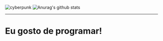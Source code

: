 ![cyberpunk](https://user-images.githubusercontent.com/60518820/96678049-453a8180-1347-11eb-8f68-0bb7989649be.gif)
![Anurag's github stats](https://github-readme-stats.vercel.app/api?username=CarlosPires3b&theme=synthwave&show_icons=true) 
<hr>

# Eu gosto de programar!
